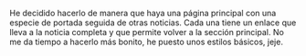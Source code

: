 He decidido hacerlo de manera que haya una página principal con una especie de portada seguida de otras noticias. Cada una tiene un enlace que lleva a la noticia completa y que permite volver a la sección principal. No me da tiempo a hacerlo más bonito, he puesto unos estilos básicos, jeje.
